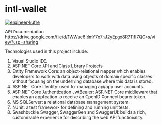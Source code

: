 # intl-wallet

[![engineer-kufre](https://travis-ci.com/engineer-kufre/intl-wallet.svg?style=svg?branch=master)](https://github.com/engineer-kufre/intl-wallet/actions)

API Documentation: https://drive.google.com/file/d/1WWue6IdmY7x7hJ2yEpgx8R7TjfI7QC4s/view?usp=sharing

Technologies used in this project include:
1. Visual Studio IDE.
2. ASP.NET Core API and Class Library Projects.
3. Entity Framework Core: an object-relational mapper which enables developers to work with data using objects of domain specific classes without focusing on the underlying database where this data is stored.
4. ASP.NET Core Identity: used for managing api/app user accounts.
5. ASP.NET Core Authentication JwtBearer: ASP.NET Core middleware that enables an application to receive an OpenID Connect bearer token.
6. MS SQLServer: a relational database management system.
8. NUnit: a test framework for defining and running unit tests.
9. Swashbuckle Swagger, SwaggerGen and SwaggerUI: builds a rich, customizable experience for describing the web API functionality.
